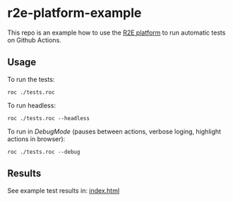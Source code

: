 # r2e-platform-example

This repo is an example how to use the
[R2E platform](https://github.com/adomurad/r2e-platform) to run automatic tests
on Github Actions.

## Usage

To run the tests:

```
roc ./tests.roc
```

To run headless:

```
roc ./tests.roc --headless
```

To run in _DebugMode_ (pauses between actions, verbose loging, highlight actions
in browser):

```
roc ./tests.roc --debug
```

## Results

See example test results in:
[index.html](https://htmlpreview.github.io/?https://github.com/adomurad/r2e-platform-example/blob/main/exampleTestResults/basicHtmlReporter/index.html)
